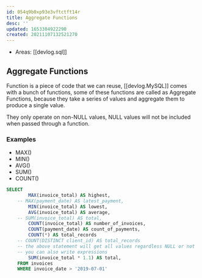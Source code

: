 ```yaml
---
id: 054q9b0xp93e3vftctft14r
title: Aggregate Functions
desc: ''
updated: 1653304922290
created: 20211107132521270
---
```


- Areas: [[devlog.sql]]

## Aggregate Functions

Function is a piece of code that we can reuse, [[devlog.MySQL]] comes with a bunch of functions, some of these functions are called as Aggregate Functions, because they take a series of values and aggregate them to produce a single value.

They only operate on non-NULL values, NULL values will not be included when passed through a function.

### Examples

- MAX()
- MIN()
- AVG()
- SUM()
- COUNT()

```sql
SELECT
        MAX(invoice_total) AS highest,
    -- MAX(payment_date) AS latest_payment,
        MIN(invoice_total) AS lowest,
        AVG(invoice_total) AS average,
    -- SUM(invoice_total) AS total,
        COUNT(invoice_total) AS number_of_invoices,
        COUNT(payment_date) AS count_of_payments,
        COUNT(*) AS total_records
    -- COUNT(DISTINCT client_id) AS total_records
    -- the above statement will get all values regardless NULL or not
    -- you can also write expressions
        SUM(invoice_total * 1.1) AS total,
    FROM invoices
    WHERE invoice_date > '2019-07-01'
```
